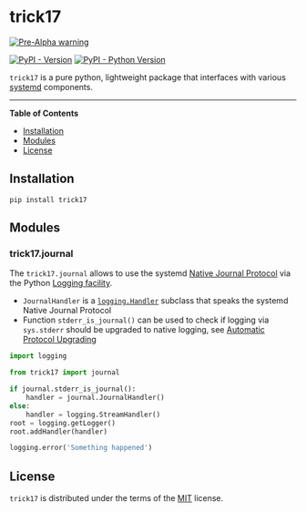 # trick17

[![Pre-Alpha warning](https://img.shields.io/badge/warning-Pre--Alpha%20code-red)]()

[![PyPI - Version](https://img.shields.io/pypi/v/trick17.svg)](https://pypi.org/project/trick17)
[![PyPI - Python Version](https://img.shields.io/pypi/pyversions/trick17.svg)](https://pypi.org/project/trick17)

`trick17` is a pure python, lightweight package that interfaces with various [systemd](https://systemd.io) components.

-----

**Table of Contents**

- [Installation](#installation)
- [Modules](#modules)
- [License](#license)

## Installation

```console
pip install trick17
```

## Modules

### trick17.journal

The `trick17.journal` allows to use the systemd [Native Journal Protocol](https://systemd.io/JOURNAL_NATIVE_PROTOCOL/) via the Python [Logging facility](https://docs.python.org/3/library/logging.html).

- `JournalHandler` is a [`logging.Handler`](https://docs.python.org/3/library/logging.html#logging.Handler) subclass that speaks the systemd Native Journal Protocol
- Function `stderr_is_journal()` can be used to check if logging via `sys.stderr` should be upgraded to native logging, see [Automatic Protocol Upgrading](https://systemd.io/JOURNAL_NATIVE_PROTOCOL/#automatic-protocol-upgrading)

```python
import logging

from trick17 import journal

if journal.stderr_is_journal():
    handler = journal.JournalHandler()
else:
    handler = logging.StreamHandler()
root = logging.getLogger()
root.addHandler(handler)

logging.error('Something happened')
```

## License

`trick17` is distributed under the terms of the [MIT](https://spdx.org/licenses/MIT.html) license.
